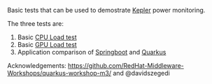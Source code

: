 Basic tests that can be used to demostrate [Kepler](https://github.com/sustainable-computing-io/kepler) power monitoring. 

The three tests are:

1. Basic [CPU Load test](/load/load_cpu.yaml)
2. Basic [GPU Load test](/load/load_gpu.yaml)
3. Application comparison of [Springboot](/spring_quarkus/spring-petclinic.yaml) and [Quarkus](/spring_quarkus/quarkus-petclinic.yaml)


Acknowledgements: https://github.com/RedHat-Middleware-Workshops/quarkus-workshop-m3/ and @davidszegedi
